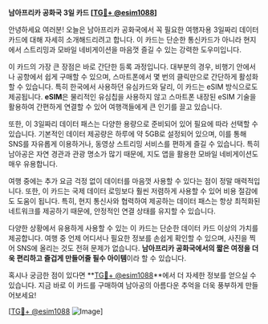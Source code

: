**남아프리카 공화국 3일 카드 [[TG💪+ @esim1088](https://t.me/s/esim1088)]**

안녕하세요 여러분! 오늘은 남아프리카 공화국에서 꼭 필요한 여행자용 3일짜리 데이터 카드에 대해 자세히 소개해드리려고 합니다. 이 카드는 단순한 통신카드가 아니라 현지에서 스트리밍과 모바일 네비게이션을 마음껏 즐길 수 있는 강력한 도우미입니다.

이 카드의 가장 큰 장점은 바로 간단한 등록 과정입니다. 대부분의 경우, 비행기 안에서나 공항에서 쉽게 구매할 수 있으며, 스마트폰에서 몇 번의 클릭만으로 간단하게 활성화할 수 있습니다. 특히 한국에서 사용하던 유심카드와 달리, 이 카드는 eSIM 방식으로도 제공됩니다. **eSIM**은 물리적인 유심칩을 사용하지 않고 스마트폰 내장된 eSIM 기술을 활용하여 간편하게 연결할 수 있어 여행객들에게 큰 인기를 끌고 있습니다.

또한, 이 3일짜리 데이터 패스는 다양한 용량으로 준비되어 있어 필요에 따라 선택할 수 있습니다. 기본적인 데이터 제공량은 하루에 약 5GB로 설정되어 있으며, 이를 통해 SNS를 자유롭게 이용하거나, 동영상 스트리밍 서비스를 편하게 즐길 수 있습니다. 특히 남아공은 자연 경관과 관광 명소가 많기 때문에, 지도 앱을 활용한 모바일 네비게이션도 매우 유용합니다.

여행 중에는 추가 요금 걱정 없이 데이터를 마음껏 사용할 수 있다는 점이 정말 매력적입니다. 또한, 이 카드는 국제 데이터 로밍보다 훨씬 저렴하게 사용할 수 있어 비용 절감에도 도움이 됩니다. 특히, 현지 통신사와 협력하여 제공하는 데이터 패스는 항상 최적화된 네트워크를 제공하기 때문에, 안정적인 연결 상태를 유지할 수 있습니다.

다양한 상황에서 유용하게 사용할 수 있는 이 카드는 단순한 데이터 카드 이상의 가치를 제공합니다. 여행 중 언제 어디서나 필요한 정보를 손쉽게 확인할 수 있으며, 사진을 찍어 SNS에 올리는 것도 전혀 문제가 없습니다. **남아프리카 공화국에서의 짧은 여정을 더욱 편리하고 즐겁게 만들어줄 필수 아이템**이라 할 수 있습니다.

혹시나 궁금한 점이 있다면 **[TG💪+ @esim1088](https://t.me/s/esim1088)**에서 더 자세한 정보를 얻으실 수 있습니다. 지금 바로 이 카드를 구매하여 남아공의 아름다운 추억을 더욱 풍부하게 만들어보세요!

[[TG💪+ @esim1088](https://t.me/s/esim1088) ![Image](https://i.postimg.cc/Y0z9fWf4/image.png)]